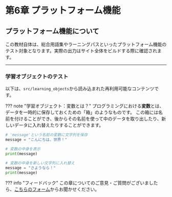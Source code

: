 # 第6章 プラットフォーム機能

## プラットフォーム機能について

この教材自体は、総合用語集やラーニングパスといったプラットフォーム機能のテスト対象となります。実際の出力はサイト全体をビルドする際に確認されます。

---

### 学習オブジェクトのテスト

以下は、`src/learning_objects`から読み込まれた再利用可能なコンテンツです。

??? note "学習オブジェクト：変数とは？"
    プログラミングにおける**変数**とは、データを一時的に保存しておくための「箱」のようなものです。
    この箱には名前を付けることができ、後からその名前を使って中のデータを取り出したり、新しいデータに入れ替えたりすることができます。
    

```python
# 'message'という名前の変数に文字列を保存
message = "こんにちは、世界！"

# 変数の中身を表示
print(message)

# 変数の中身を新しい文字列に入れ替え
message = "さようなら！"
print(message)

```

??? info "フィードバック"
    この章についてのご意見・ご質問がございましたら、[こちらのフォーム](https://docs.google.com/forms/d/e/1FAIpQLSdzs_12345/viewform?usp=sf_link)からお聞かせください。
